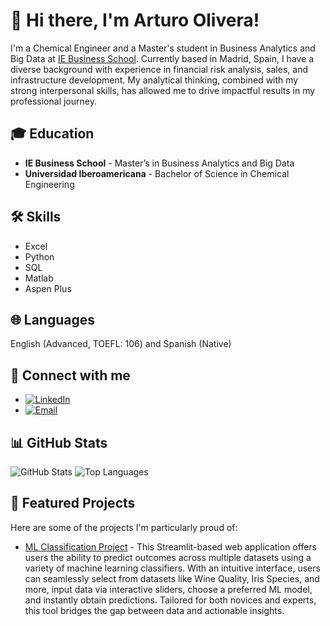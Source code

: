 <!DOCTYPE html>
<html lang="en">
<head>
    <meta charset="UTF-8">
    <meta name="viewport" content="width=device-width, initial-scale=1.0">
</head>
<body>

<h1>👋 Hi there, I'm Arturo Olivera!</h1>

<p>
    I'm a Chemical Engineer and a Master's student in Business Analytics and Big Data at <a href="https://www.ie.edu/business-school/">IE Business School</a>. Currently based in Madrid, Spain, I have a diverse background with experience in financial risk analysis, sales, and infrastructure development. My analytical thinking, combined with my strong interpersonal skills, has allowed me to drive impactful results in my professional journey.
</p>

<h2>🎓 Education</h2>
<ul>
    <li><strong>IE Business School</strong> - Master’s in Business Analytics and Big Data</li>
    <li><strong>Universidad Iberoamericana</strong> - Bachelor of Science in Chemical Engineering</li>
</ul>

<h2>🛠 Skills</h2>
<ul>
    <li>Excel</li>
    <li>Python</li>
    <li>SQL</li>
    <li>Matlab</li>
    <li>Aspen Plus</li>
</ul>

<h2>🌐 Languages</h2>
<p>English (Advanced, TOEFL: 106) and Spanish (Native)</p>

<h2>🔗 Connect with me</h2>
<ul>
    <li><a href="https://www.linkedin.com/in/arturo-olivera-farill-7897a727b"><img src="https://img.shields.io/badge/LinkedIn-0077B5?style=for-the-badge&logo=linkedin&logoColor=white" alt="LinkedIn"></a></li>
    <li><a href="mailto:arturo.olivera@student.ie.edu"><img src="https://img.shields.io/badge/Email-D14836?style=for-the-badge&logo=gmail&logoColor=white" alt="Email"></a></li>
    <!-- Add other social media links as needed -->
</ul>

<h2>📊 GitHub Stats</h2>
<p>
    <img src="https://github-readme-stats.vercel.app/api?username=arturoolivera&show_icons=true&theme=radical" alt="GitHub Stats">
    <img src="https://github-readme-stats.vercel.app/api/top-langs/?username=arturoolivera&layout=compact&theme=radical" alt="Top Languages">
</p>

<h2>🌟 Featured Projects</h2>
<p>
    Here are some of the projects I'm particularly proud of:
</p>
<ul>
    <li><a href="https://github.com/arturoolivera/ml-portfolio-app">ML Classification Project</a> - This Streamlit-based web application offers users the ability to predict outcomes across multiple datasets using a variety of machine learning classifiers. With an intuitive interface, users can seamlessly select from datasets like Wine Quality, Iris Species, and more, input data via interactive sliders, choose a preferred ML model, and instantly obtain predictions. Tailored for both novices and experts, this tool bridges the gap between data and actionable insights.</li>
    <!-- Add more projects as needed -->
</ul>

</body>
</html>

